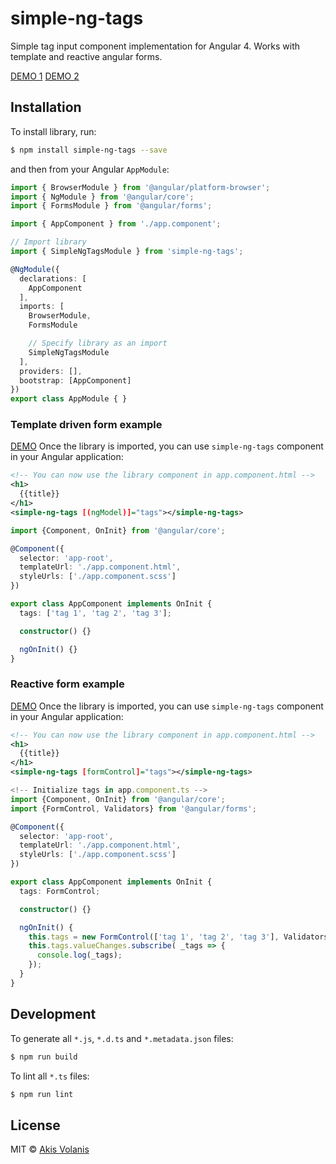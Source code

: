 # simple-ng-tags

Simple tag input component implementation for Angular 4. Works with template and reactive angular forms.

[DEMO 1](https://plnkr.co/edit/4zFhtmlZThEebq6NdXGN?p=preview)
[DEMO 2](https://plnkr.co/edit/j6US7jNyUviqxKM5crVp?p=preview)

## Installation

To install library, run:

```bash
$ npm install simple-ng-tags --save
```

and then from your Angular `AppModule`:

```typescript
import { BrowserModule } from '@angular/platform-browser';
import { NgModule } from '@angular/core';
import { FormsModule } from '@angular/forms';

import { AppComponent } from './app.component';

// Import library
import { SimpleNgTagsModule } from 'simple-ng-tags';

@NgModule({
  declarations: [
    AppComponent
  ],
  imports: [
    BrowserModule,
    FormsModule

    // Specify library as an import
    SimpleNgTagsModule
  ],
  providers: [],
  bootstrap: [AppComponent]
})
export class AppModule { }
```
### Template driven form example
[DEMO](https://plnkr.co/edit/4zFhtmlZThEebq6NdXGN?p=preview)
Once the library is imported, you can use `simple-ng-tags` component in your Angular application:

```xml
<!-- You can now use the library component in app.component.html -->
<h1>
  {{title}}
</h1>
<simple-ng-tags [(ngModel)]="tags"></simple-ng-tags>
```
```typescript
import {Component, OnInit} from '@angular/core';

@Component({
  selector: 'app-root',
  templateUrl: './app.component.html',
  styleUrls: ['./app.component.scss']
})

export class AppComponent implements OnInit {
  tags: ['tag 1', 'tag 2', 'tag 3'];

  constructor() {}

  ngOnInit() {}
}

```

### Reactive form example
[DEMO](https://plnkr.co/edit/j6US7jNyUviqxKM5crVp?p=preview)
Once the library is imported, you can use `simple-ng-tags` component in your Angular application:

```xml
<!-- You can now use the library component in app.component.html -->
<h1>
  {{title}}
</h1>
<simple-ng-tags [formControl]="tags"></simple-ng-tags>
```
```typescript
<!-- Initialize tags in app.component.ts -->
import {Component, OnInit} from '@angular/core';
import {FormControl, Validators} from '@angular/forms';

@Component({
  selector: 'app-root',
  templateUrl: './app.component.html',
  styleUrls: ['./app.component.scss']
})

export class AppComponent implements OnInit {
  tags: FormControl;

  constructor() {}

  ngOnInit() {
    this.tags = new FormControl(['tag 1', 'tag 2', 'tag 3'], Validators.required);
    this.tags.valueChanges.subscribe( _tags => {
      console.log(_tags);
    });
  }
}
```

## Development

To generate all `*.js`, `*.d.ts` and `*.metadata.json` files:

```bash
$ npm run build
```

To lint all `*.ts` files:

```bash
$ npm run lint
```

## License

MIT © [Akis Volanis](mailto:c.volanis@gmail.com)
